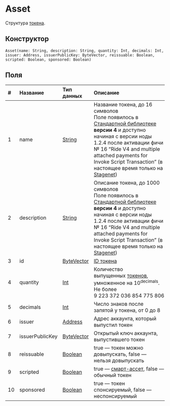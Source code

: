 # Asset

Структура [токена](/ru/blockchain/token).

## Конструктор

``` ride
Asset(name: String, description: String, quantity: Int, decimals: Int, issuer: Address, issuerPublicKey: ByteVector, reissuable: Boolean, scripted: Boolean, sponsored: Boolean)
```

## Поля

|   #   | Название | Тип данных | Описание |
| :--- | :--- | :--- | :--- |
| 1 | name | [String](/ru/ride/data-types/string) | Название токена, до 16 символов<br>Поле появилось в [Стандартной библиотеке](/ru/ride/script/standard-library) **версии 4** и доступно начиная с версии ноды 1.2.4 после активации фичи № 16 “Ride V4 and multiple attached payments for Invoke Script Transaction” (в настоящее время только на [Stagenet](/ru/blockchain/blockchain-network/stage-network)) |
| 2 | description | [String](/ru/ride/data-types/string) | Описание токена, до 1000 символов<br>Поле появилось в [Стандартной библиотеке](/ru/ride/script/standard-library) **версии 4** и доступно начиная с версии ноды 1.2.4 после активации фичи № 16 “Ride V4 and multiple attached payments for Invoke Script Transaction” (в настоящее время только на [Stagenet](/ru/blockchain/blockchain-network/stage-network)) |
| 3 | id | [ByteVector](/ru/ride/data-types/byte-vector) | [ID токена](/ru/blockchain/token/token-id)
| 4 | quantity | [Int](/ru/ride/data-types/int) | Количество выпущенных [токенов](/ru/blockchain/token), умноженное на 10<sup>decimals</sup>. Не более 9&nbsp;223&nbsp;372&nbsp;036&nbsp;854&nbsp;775&nbsp;806 |
| 5 | decimals | [Int](/ru/ride/data-types/int) | Число знаков после запятой у токена, от 0 до 8 |
| 6 | issuer | [Address](/ru/ride/structures/common-structures/address) | Адрес аккаунта, который выпустил токен |
| 7 | issuerPublicKey | [ByteVector](/ru/ride/data-types/byte-vector) | Открытый ключ аккаунта, выпустившего токен |
| 8 | reissuable | [Boolean](/ru/ride/data-types/boolean) | true — токен можно довыпускать, false — нельзя довыпускать |
| 9 | scripted | [Boolean](/ru/ride/data-types/boolean) | true — [смарт-ассет](/ru/blockchain/token/smart-asset), false — обычный токен |
| 10 | sponsored | [Boolean](/ru/ride/data-types/boolean) | true — токен спонсируемый, false — неспонсируемый |
